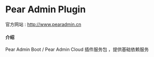 # Pear Admin Plugin

官方网站 : http://www.pearadmin.cn


#### 介绍
Pear Admin Boot / Pear Admin Cloud 插件服务包 ，提供基础依赖服务


